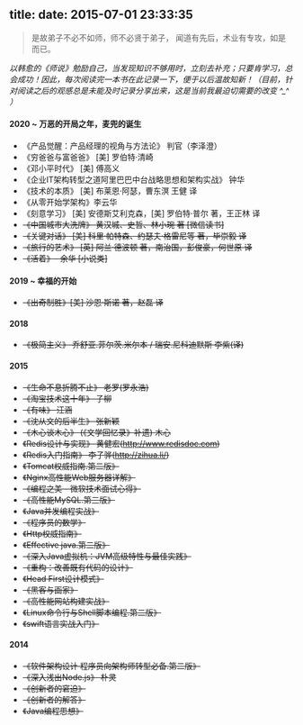 title: 
date: 2015-07-01 23:33:35
---
> 是故弟子不必不如师，师不必贤于弟子，
> 闻道有先后，术业有专攻，如是而已。 

*以韩愈的《师说》勉励自己，当发现知识不够用时，立刻去补充；只要肯学习，总会成功！因此，每次阅读完一本书在此记录一下，便于以后温故知新！（目前，针对阅读之后的观感总是未能及时记录分享出来，这是当前我最迫切需要的改变  ^_^ ）*

#### 2020 ~ 万恶的开局之年，麦兜的诞生
* 《产品觉醒：产品经理的视角与方法论》 判官（李泽澄）
* 《穷爸爸与富爸爸》 [美] 罗伯特·清崎
* 《邓小平时代》 [美] 傅高义
* 《企业IT架构转型之道阿里巴巴中台战略思想和架构实战》 钟华
* 《技术的本质》 [美] 布莱恩·阿瑟，曹东溟 王健 译
* 《从零开始学架构》李云华
* 《刻意学习》 [美] 安德斯艾利克森，[美] 罗伯特·普尔 著，王正林 译
* ~~《中国城市大洗牌》 黄汉城、史哲、林小琬 著 [微信读书]~~
* ~~《关键对话》 [美] 科里·帕特森、约瑟夫·格雷尼等 著，毕崇毅 译~~
* ~~《旅行的艺术》 [英] 阿兰·德波顿 著，南治国，彭俊豪，何世原 译~~
* ~~《活着》- 余华 [小说类]~~


#### 2019 ~ 幸福的开始
* ~~《出奇制胜》[美] 沙恩·斯诺 著，赵磊 译~~

####  2018
* ~~《极简主义》 乔舒亚.菲尔茨.米尔本 / 瑞安.尼科迪默斯    李紫(译)~~
    
####  2015
* ~~《生命不息折腾不止》 老罗(罗永浩)~~
* ~~《淘宝技术这十年》 子柳~~
* ~~《有味》 汪涵~~
* ~~《沈从文的后半生》 张新颖~~
* ~~《木心谈木心》 (《文学回忆录》补遗)  木心~~
* ~~《Redis设计与实现》 黄健宏(http://www.redisdoc.com)~~
* ~~《Redis入门指南》 李子骅(http://zihua.li/)~~
* ~~《Tomcat权威指南.第二版》~~
* ~~《Nginx高性能Web服务器详解》~~
* ~~《编程之美 - 微软技术面试心得》~~
* ~~《高性能MySQL.第三版》~~
* ~~《Java并发编程实战》~~
* ~~《程序员的数学》~~
* ~~《Http权威指南》~~
* ~~《Effective java.第二版》~~
* ~~《深入Java虚拟机：JVM高级特性与最佳实践》~~
* ~~《重构：改善既有代码的设计》~~
* ~~《Head First设计模式》~~
* ~~《黑客与画家》~~
* ~~《高性能网站构建实战》~~
* ~~《Linux命令行与Shell脚本编程.第二版》~~
* ~~《swift语言实战入门》~~
   
####  2014
* ~~《软件架构设计 程序员向架构师转型必备.第二版》~~
* ~~《深入浅出Node.js》 朴灵~~
* ~~《创新者的窘迫》~~
* ~~《创新者的解答》~~
* ~~《Java编程思想》~~
